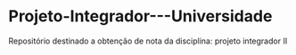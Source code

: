 # Projeto-Integrador---Universidade
Repositório destinado a obtenção de nota da disciplina: projeto integrador II
